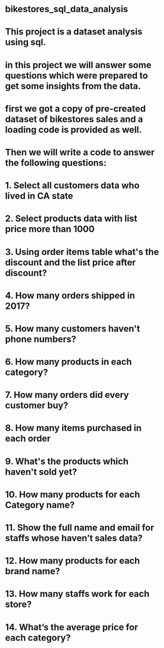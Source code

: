 # bikestores_sql_data_analysis
# This project is a dataset analysis using sql.
# in this project we will answer some questions which were prepared to get some insights from the data.

# first we got a copy of pre-created dataset of bikestores sales and a loading code is provided as well.

#  Then we will write a code to answer the following questions:

# 1. Select all customers data who lived in CA state
# 2. Select products data with list price more than 1000
# 3. Using order items table what's the discount and the list price after discount?
# 4. How many orders shipped in 2017?
# 5. How many customers haven't phone numbers?
# 6. How many products in each category?
# 7. How many orders did every customer buy?
# 8. How many items purchased in each order
# 9. What's the products which haven't sold yet?
# 10. How many products for each Category name?
# 11. Show the full name and email for staffs whose haven’t sales data?
# 12. How many products for each brand name?
# 13. How many staffs work for each store?
# 14. What’s the average price for each category?
